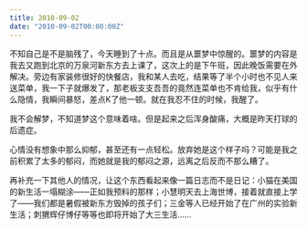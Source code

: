 ```yaml
---
title: 2010-09-02
date: "2010-09-02T00:00:00Z"
---
```


不知自己是不是脑残了，今天睡到了十点。而且是从噩梦中惊醒的。噩梦的内容是我去又跑到北京的万泉河新东方去上课了，这次上的是下午班，因此晚饭需要在外解决。旁边有家装修很好的快餐店，我和某人去吃，结果等了半个小时也不见人来送菜单，我一下子就爆发了，那老板支支吾吾的竟然连菜单也不肯给我，似乎有什么隐情，我瞬间暴怒，差点K了他一顿。就在我忍不住的时候，我醒了。

我不会解梦，不知道梦这个意味着啥。但是起来之后浑身酸痛，大概是昨天打球的后遗症。

心情没有想象中那么抑郁，甚至还有一点轻松。放弃她是这个样子吗？可能是我之前积累了太多的郁闷，而她就是我的郁闷之源，远离之后反而不那么糟了。

再补充一下其他人的情况，让这个东西看起来像一篇日志而不是日记：小猫在美国的新生活一塌糊涂——正如我预料的那样；小慧明天去上海世博，接着就直接上学了——我们都是暑假被新东方毁掉的孩子们；三金等人已经开始了在广州的实验新生活；刺猬辉仔博仔等等也即将开始了大三生活……